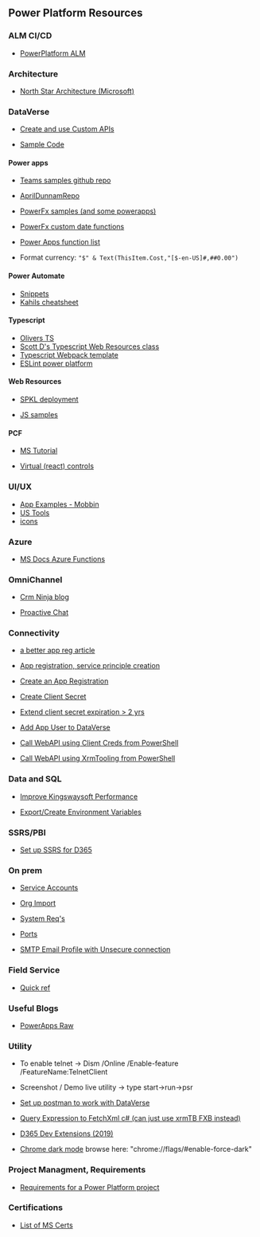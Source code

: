 ## Power Platform Resources

### ALM CI/CD
+ [PowerPlatform ALM](https://sharepains.com/2021/08/24/application-lifecycle-management/?utm_campaign=Power%20Platform%20Developers%20Weekly&utm_medium=email&utm_source=Revue%20newsletter)

### Architecture
+ [North Star Architecture (Microsoft)](https://github.com/microsoft/industry/tree/main/foundations/powerPlatform)

### DataVerse
+ [Create and use Custom APIs](https://docs.microsoft.com/en-us/powerapps/developer/data-platform/custom-api)

+ [Sample Code](https://docs.microsoft.com/en-us/dynamics365/customerengagement/on-premises/developer/sample-code-directory?view=op-9-1)

#### Power apps
+ [Teams samples github repo](https://github.com/OfficeDev)

+ [AprilDunnamRepo](https://github.com/gspro/PowerApps)

+ [PowerFx samples (and some powerapps)](https://pnp.github.io/powerplatform-samples/samples/powerapps/)

+ [PowerFx custom date functions](https://github.com/pnp/powerfx-samples/blob/main/samples/date-functions/sourcecode/Src/Title%20Screen.fx.yaml)

+ [Power Apps function list](https://www.matthewdevaney.com/the-complete-power-apps-functions-list/)

+ Format currency: `"$" & Text(ThisItem.Cost,"[$-en-US]#,##0.00")`


#### Power Automate
+ [Snippets](https://crmtipoftheday.com/pages/power-automate-gymnastics-reference-guide/)
+ [Kahils cheatsheet](https://danikahil.com/2022/04/power-automate-dataverse-cheatsheet.html )

#### Typescript
+ [Olivers TS](https://www.oliverflint.co.uk/2020/03/07/D365-Typescript-Webresources-Part-1/)
+ [Scott D's Typescript Web Resources class](https://learn.develop1.net/courses/building-javascript-web-resources-using-typescript/contents/60a9660f607a8)
+ [Typescript Webpack template](https://xrm.al/blog/typescript-dataverse?utm_campaign=Power%20Platform%20Developers%20Weekly&utm_medium=email&utm_source=Revue%20newsletter)
+ [ESLint power platform](https://www.develop1.net/public/post/2022/07/21/power-apps-eslint-plugin-replaces-solution-checker-for-typescript-code?utm_campaign=Power%20Platform%20Developers%20Weekly&utm_medium=email&utm_source=Revue%20newsletter)

#### Web Resources
+ [SPKL deployment](https://benediktbergmann.eu/2021/06/16/add-sparkle-xrm-to-a-webresources-project/?utm_campaign=PP-Weekly&utm_medium=email&utm_source=Revue%20newsletter)

+ [JS samples](https://neilparkhurst.com/2017/02/25/javascript-my-collection/)

#### PCF
+ [MS Tutorial](https://docs.microsoft.com/en-us/powerapps/developer/component-framework/tutorial-create-model-driven-field-component)

+ [Virtual (react) controls](https://www.develop1.net/public/post/2022/04/07/how-to-convert-pcf-to-virtual-control?utm_campaign=Power%20Platform%20Developers%20Weekly&utm_medium=email&utm_source=Revue%20newsletter)

### UI/UX
+ [App Examples - Mobbin](https://mobbin.com/browse/ios/apps)
+ [US Tools](https://uxtools.co/)
+ [icons](https://iconsax.io/)


### Azure
+ [MS Docs Azure Functions](https://docs.microsoft.com/en-us/azure/azure-functions/functions-run-local?tabs=v3%2Cwindows%2Ccsharp%2Cportal%2Cbash%2Ckeda)

### OmniChannel
+ [Crm Ninja blog](https://thecrm.ninja/omnichannel-for-dynamics-365/)

+ [Proactive Chat](https://carldesouza.com/use-omnichannel-proactive-chat-to-engage-with-your-customers/?utm_campaign=Power%20Platform%20Developers%20Weekly&utm_medium=email&utm_source=Revue%20newsletter)

### Connectivity
+ [a better app reg article](https://www.m365princess.com/blogs/2022-07-25-why-your-service-principal-doesnt-need-a-dynamics-user_impersonation-scope/?utm_campaign=Power%20Platform%20Developers%20Weekly&utm_medium=email&utm_source=Revue%20newsletter)

+ [App registration, service principle creation](https://www.matthewdevaney.com/a-visual-guide-to-power-platform-service-principal-setup/?s=03)

+ [Create an App Registration](https://docs.microsoft.com/en-us/powerapps/developer/data-platform/walkthrough-register-app-azure-active-directory)

+ [Create Client Secret](https://docs.microsoft.com/en-us/azure/active-directory/develop/howto-create-service-principal-portal#option-2-create-a-new-application-secret)

+  [Extend client secret expiration > 2 yrs](https://crmtipoftheday.com/1404/app-secrets-that-last-longer-than-2-years/?utm_campaign=PP-Weekly&utm_medium=email&utm_source=Revue%20newsletter)

+ [Add App User to DataVerse](https://docs.microsoft.com/en-us/power-platform/admin/manage-application-users)

+ [Call WebAPI using Client Creds from PowerShell](https://github.com/gspro/Power-Platform-Resources/commit/eca877be69a8017af44c6fbf2713f001ceae04ac)

+ [Call WebAPI using XrmTooling from PowerShell](https://docs.microsoft.com/en-us/powerapps/developer/data-platform/xrm-tooling/use-powershell-cmdlets-xrm-tooling-connect)

### Data and SQL
+ [Improve Kingswaysoft Performance](https://nishantrana.me/2021/06/15/how-to-improve-data-migration-performance-ssis-azure-data-factory-dataverse-dynamics-365/)

+ [Export/Create Environment Variables](https://github.com/gspro/SQLResources/blob/main/ExportEnvVars.sql)

### SSRS/PBI
+ [Set up SSRS for D365](https://readyxrm.blog/2021/01/23/ssrsdataverse2021/)

### On prem
+ [Service Accounts](https://docs.microsoft.com/en-us/previous-versions/dynamicscrm-2016/deployment-administrators-guide/hh699825(v=crm.8)?redirectedfrom=MSDN#BKMK_sandbox_perm)

+ [Org Import](https://docs.microsoft.com/en-us/dynamics365/customerengagement/on-premises/deploy/import-an-organization?view=op-9-1)

+ [System Req's](https://docs.microsoft.com/en-us/dynamics365/customerengagement/on-premises/deploy/system-requirements-required-technologies?view=op-9-1)

+ [Ports](https://docs.microsoft.com/en-us/dynamics365/customerengagement/on-premises/deploy/network-ports-for-microsoft-dynamics-365?view=op-9-1)

+ [SMTP Email Profile with Unsecure connection](https://github.com/gspro/SQLResources/blob/main/CrmOnPremEmailUnsecureConnection.sql)

### Field Service
+ [Quick ref](https://nishantrana.me/2021/08/17/quick-reference-dynamics-365-field-service/)

### Useful Blogs
+ [PowerApps Raw](https://www.richardawilson.com/)

### Utility

+ To enable telnet -> Dism /Online /Enable-feature /FeatureName:TelnetClient

+ Screenshot / Demo live utility ->   type start->run->psr

+ [Set up postman to work with DataVerse](https://youtu.be/HpUj11yU0fY)

+ [Query Expression to FetchXml c# (can just use xrmTB FXB instead)](https://github.com/gspro/Power-Platform-Fetch-XML/blob/main/QueryExpressionToFetchXml.cs)

+ [D365 Dev Extensions (2019)](https://github.com/tsharp/D365DeveloperExtensions)

+ [Chrome dark mode](https://www.tomsguide.com/news/how-to-enable-chrome-dark-mode)  browse here: "chrome://flags/#enable-force-dark"

### Project Managment, Requirements
+ [Requirements for a Power Platform project](https://www.apprising.co.nz/post/gathering-defining-power-platform-requirements?utm_campaign=Power%20Platform%20Developers%20Weekly&utm_medium=email&utm_source=Revue%20newsletter)

### Certifications
+ [List of MS Certs](https://query.prod.cms.rt.microsoft.com/cms/api/am/binary/RE2PjDI)
